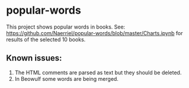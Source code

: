 # popular-words

This project shows popular words in books. See: https://github.com/Naerriel/popular-words/blob/master/Charts.ipynb for results of the selected 10 books.

## Known issues:
1. The HTML comments are parsed as text but they should be deleted.
2. In Beowulf some words are being merged.
